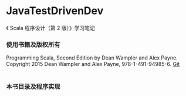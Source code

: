 # JavaTestDrivenDev #
《 Scala 程序设计（第 2 版）》学习笔记
### 使用书籍及版权所有 ###
Programming Scala, Second Edition by Dean Wampler and Alex Payne. Copyright 2015 Dean Wampler and Alex Payne, 978-1-491-94985-6.
[Git](https://github.com/deanwampler/prog-scala-2nd-ed-code-examples)  </br>
</br>
### 本书目录及程序实现 ###
